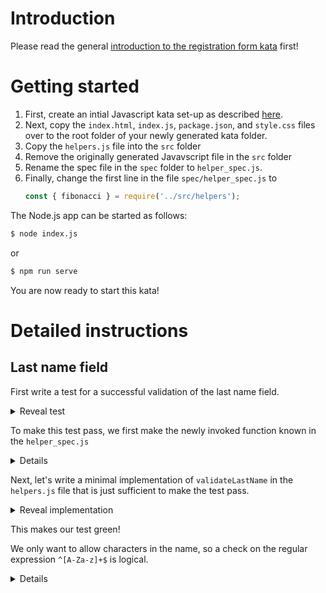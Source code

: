 # Introduction

Please read the general [introduction to the registration form kata](../README.md) first!

# Getting started

1. First, create an intial Javascript kata set-up as described 
   [here](https://github.com/zhendrikse/tdd/tree/master/cookiecutter).
2. Next, copy the `index.html`, `index.js`, `package.json`, and `style.css` 
   files over to the root folder of your newly generated kata folder.
3. Copy the `helpers.js` file into the `src` folder 
4. Remove the originally generated Javavscript file in the `src` folder
5. Rename the spec file in the `spec` folder to `helper_spec.js`.
6. Finally, change the first line in the file `spec/helper_spec.js` to
   ```javascript
   const { fibonacci } = require('../src/helpers');
   ```

The Node.js app can be started as follows:

```bash
$ node index.js
```

or 

```bash
$ npm run serve
```

You are now ready to start this kata!

# Detailed instructions

## Last name field

First write a test for a successful validation of the last name field.

<details>
<summary>Reveal test</summary>
  
```javascript
it('should validate a valid last name', function () {
    const lastName = validateLastName('Solomon');
    expect(lastName).toEqual(true);
});
```
</details>

To make this test pass, we first make the newly invoked function known
in the `helper_spec.js`

<details>
  
```javascript
const { fibonacci, validateLastName } = require('../src/helpers');
```
</details>

Next, let's write a minimal implementation of `validateLastName`
in the `helpers.js` file that is just sufficient to make the test pass.

<details>
<summary>Reveal implementation</summary>

```javascript
function validateLastName(lastName) {
  return true
}

module.exports = {
  fibonacci: fibonacci,
  validator: formValidation,
  validateLastName: validateLastName
}
```
</details>

This makes our test green!

We only want to allow characters in the name, so a check
on the regular expression `^[A-Za-z]+$` is logical.

<details>

```javascript
  it('should invalidate an invalid last name', function () {
    const lastName = validateLastName('P5k');
    expect(lastName).toEqual(false);
  });
```
</details>
